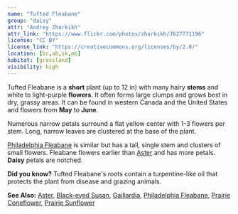 ```yaml
---
name: "Tufted Fleabane"
group: "daisy"
attr: "Andrey Zharkikh"
attr_link: "https://www.flickr.com/photos/zharkikh/7627771196"
license: "CC BY"
license_link: "https://creativecommons.org/licenses/by/2.0/"
location: [bc,ab,sk,mb]
habitat: [grassland]
visibility: high
---
```

Tufted Fleabane is a **short** plant (up to 12 in) with many hairy **stems** and white to light-purple **flowers**. It often forms large clumps and grows best in dry, grassy areas. It can be found in western Canada and the United States and flowers from **May** to **June**.

Numerous narrow petals surround a flat yellow center with 1-3 flowers per stem. Long, narrow leaves are clustered at the base of the plant.

[Philadelphia Fleabane](/plants/philflea) is similar but has a tall, single stem and clusters of small flowers. Fleabane flowers earlier than [Aster](/plants/aster) and has more petals. **Daisy** petals are notched.

**Did you know?** Tufted Fleabane's roots contain a turpentine-like oil that protects the plant from disease and grazing animals.

<!-- generated, do not edit -->
**See Also:**
[Aster](/plants/aster),
[Black-eyed Susan](/plants/blackesus),
[Gaillardia](/plants/gaillard),
[Philadelphia Fleabane](/plants/philflea),
[Prairie Coneflower](/plants/pracone),
[Prairie Sunflower](/plants/prasun)
